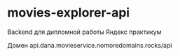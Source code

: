 # movies-explorer-api
Backend для дипломной работы Яндекс практикум

Домен api.dana.movieservice.nomoredomains.rocks/api
